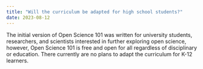 ```yaml
---
title: "Will the curriculum be adapted for high school students?"
date: 2023-08-12
---
```


The initial version of Open Science 101 was written for university students, researchers, and scientists interested in further exploring open science, however, Open Science 101 is free and open for all regardless of disciplinary or education.  There currently are no plans to adapt the curriculum for K-12 learners.